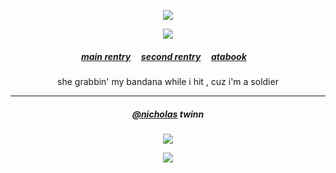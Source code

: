  
  
<p align="center"> <img src="https://komarev.com/ghpvc/?username=soulequine&label=souls&color=b1ae88&style=plastic&base=20000" />
  </div>

<div align="center"> 
<p align="center"> <img src="https://cdn.discordapp.com/attachments/1297283509102182453/1309742371440820245/ken-carson-destroy-lonely.gif?ex=6742b023&is=67415ea3&hm=ca6e23912c6043c7453c82131f08554fb9349f638ad0429068171c84881967e8&" > </p> 
<div align="center"> 

 <p align="center"> 

##### [main rentry](https://rentry.co/soulequine) ‎ ‎‎  ‎‎ ‎‎ [second rentry](https://rentry.co/fulcrums) ‎ ‎‎  ‎‎ ‎‎ [atabook](https://soulequine.atabook.org) ‎ ‎‎  ‎‎ ‎‎  
 <p align="center">
<sup></sup>she grabbin' my bandana while i hit , cuz i'm a soldier

***
<div align="center"> 

##### [@nicholas](https://github.com/hkittypastries) twinn
<p align="center"> <img src="https://github.com/user-attachments/assets/aff5b334-fd1f-4440-8827-6d694fcdd73f" > </p>  
<p align="center"> <img src="https://github.com/user-attachments/assets/45eae7b4-d5de-4e2f-8916-17a8069a7974" > </p>  


